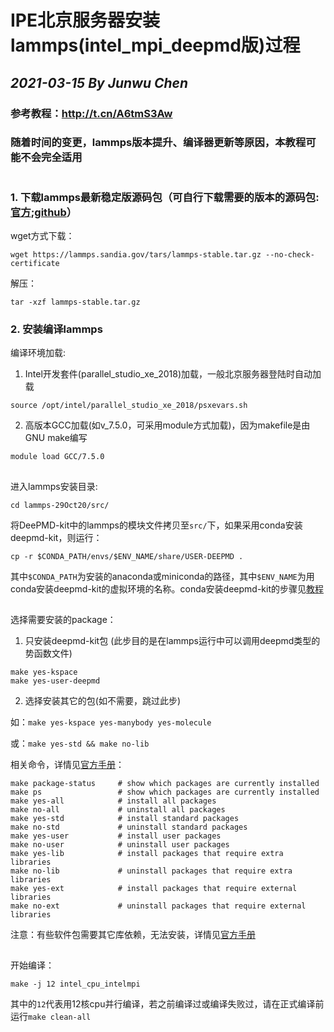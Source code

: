 # IPE北京服务器安装lammps(intel_mpi_deepmd版)过程
## *2021-03-15 By Junwu Chen*
### 参考教程：http://t.cn/A6tmS3Aw
### 随着时间的变更，lammps版本提升、编译器更新等原因，本教程可能不会完全适用
# 
# 
### 1. 下载lammps最新稳定版源码包（可自行下载需要的版本的源码包:[官方](https://lammps.sandia.gov/tars/);[github](https://github.com/lammps/lammps/releases)）
wget方式下载：
```
wget https://lammps.sandia.gov/tars/lammps-stable.tar.gz --no-check-certificate
```
解压：
```
tar -xzf lammps-stable.tar.gz
```
### 2. 安装编译lammps
编译环境加载:
1. Intel开发套件(parallel_studio_xe_2018)加载，一般北京服务器登陆时自动加载
```
source /opt/intel/parallel_studio_xe_2018/psxevars.sh
```
2. 高版本GCC加载(如v_7.5.0，可采用module方式加载)，因为makefile是由GNU make编写
```
module load GCC/7.5.0
```
## 

进入lammps安装目录:
```
cd lammps-29Oct20/src/
```
将DeePMD-kit中的lammps的模块文件拷贝至`src/`下，如果采用conda安装deepmd-kit，则运行：
```
cp -r $CONDA_PATH/envs/$ENV_NAME/share/USER-DEEPMD .
```
其中`$CONDA_PATH`为安装的anaconda或miniconda的路径，其中`$ENV_NAME`为用conda安装deepmd-kit的虚拟环境的名称。conda安装deepmd-kit的步骤见[教程](http://t.cn/A6tmS3Aw)
## 
选择需要安装的package：
1. 只安装deepmd-kit包 (此步目的是在lammps运行中可以调用deepmd类型的势函数文件)
```
make yes-kspace
make yes-user-deepmd
```
2. 选择安装其它的包(如不需要，跳过此步)

如：`make yes-kspace yes-manybody yes-molecule`

或：`make yes-std && make no-lib`

相关命令，详情见[官方手册](https://lammps.sandia.gov/doc/Build_package.html)：
```
make package-status     # show which packages are currently installed
make ps                 # show which packages are currently installed
make yes-all            # install all packages
make no-all             # uninstall all packages
make yes-std            # install standard packages
make no-std             # uninstall standard packages
make yes-user           # install user packages
make no-user            # uninstall user packages
make yes-lib            # install packages that require extra libraries
make no-lib             # uninstall packages that require extra libraries
make yes-ext            # install packages that require external libraries
make no-ext             # uninstall packages that require external libraries
```
注意：有些软件包需要其它库依赖，无法安装，详情见[官方手册](https://lammps.sandia.gov/doc/Build_extras.html)
## 
开始编译：
```
make -j 12 intel_cpu_intelmpi
```
其中的`12`代表用12核cpu并行编译，若之前编译过或编译失败过，请在正式编译前运行`make clean-all`
